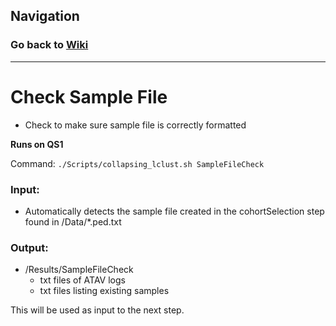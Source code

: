 ## Navigation
### Go back to <a href = "/Tutorial/Home.md">Wiki</a>
<hr>

# Check Sample File 

* Check to make sure sample file is correctly formatted

**Runs on QS1**

Command: `./Scripts/collapsing_lclust.sh SampleFileCheck`

### Input:

* Automatically detects the sample file created in the cohortSelection step found in /Data/*.ped.txt

### Output:

* /Results/SampleFileCheck
  * txt files of ATAV logs
  * txt files listing existing samples

This will be used as input to the next step.